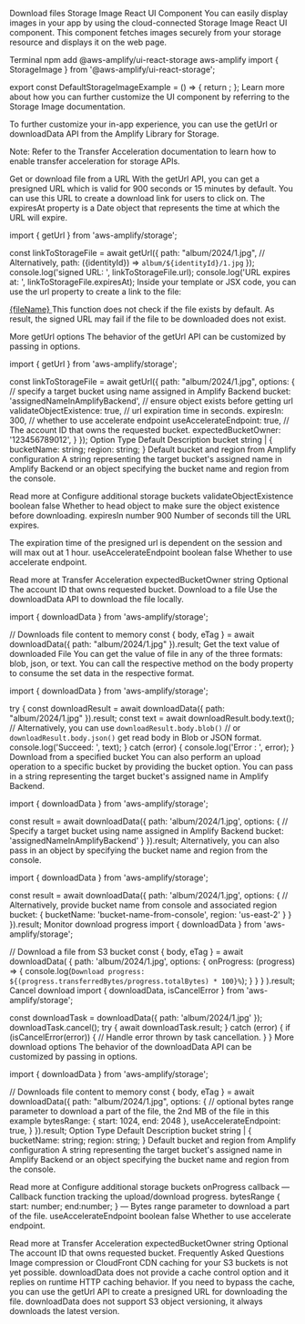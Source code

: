 Download files
Storage Image React UI Component
You can easily display images in your app by using the cloud-connected Storage Image React UI component. This component fetches images securely from your storage resource and displays it on the web page.

Terminal
npm add @aws-amplify/ui-react-storage aws-amplify
import { StorageImage } from '@aws-amplify/ui-react-storage';

export const DefaultStorageImageExample = () => {
  return <StorageImage alt="cat" path="your-path/cat.jpg" />;
};
Learn more about how you can further customize the UI component by referring to the Storage Image documentation.

To further customize your in-app experience, you can use the getUrl or downloadData API from the Amplify Library for Storage.

Note: Refer to the Transfer Acceleration documentation to learn how to enable transfer acceleration for storage APIs.

Get or download file from a URL
With the getUrl API, you can get a presigned URL which is valid for 900 seconds or 15 minutes by default. You can use this URL to create a download link for users to click on. The expiresAt property is a Date object that represents the time at which the URL will expire.

import { getUrl } from 'aws-amplify/storage';

const linkToStorageFile = await getUrl({
  path: "album/2024/1.jpg",
  // Alternatively, path: ({identityId}) => `album/${identityId}/1.jpg`
});
console.log('signed URL: ', linkToStorageFile.url);
console.log('URL expires at: ', linkToStorageFile.expiresAt);
Inside your template or JSX code, you can use the url property to create a link to the file:

<a href={linkToStorageFile.url.toString()} target="_blank" rel="noreferrer">
  {fileName} 
</a>
This function does not check if the file exists by default. As result, the signed URL may fail if the file to be downloaded does not exist.

More getUrl options
The behavior of the getUrl API can be customized by passing in options.

import { getUrl } from 'aws-amplify/storage';

const linkToStorageFile = await getUrl({
  path: "album/2024/1.jpg",
  options: {
    // specify a target bucket using name assigned in Amplify Backend
    bucket: 'assignedNameInAmplifyBackend',
    // ensure object exists before getting url
    validateObjectExistence: true, 
    // url expiration time in seconds.
    expiresIn: 300,
    // whether to use accelerate endpoint
    useAccelerateEndpoint: true,
    // The account ID that owns the requested bucket.
    expectedBucketOwner: '123456789012',
  }
});
Option	Type	Default	Description
bucket	string |
{ bucketName: string;
region: string; }	Default bucket and region from Amplify configuration	A string representing the target bucket's assigned name in Amplify Backend or an object specifying the bucket name and region from the console.

Read more at Configure additional storage buckets
validateObjectExistence	boolean	false	Whether to head object to make sure the object existence before downloading.
expiresIn	number	900	Number of seconds till the URL expires.

The expiration time of the presigned url is dependent on the session and will max out at 1 hour.
useAccelerateEndpoint	boolean	false	Whether to use accelerate endpoint.

Read more at Transfer Acceleration
expectedBucketOwner	string	Optional	The account ID that owns requested bucket.
Download to a file
Use the downloadData API to download the file locally.

import { downloadData } from 'aws-amplify/storage';

// Downloads file content to memory
const { body, eTag } = await downloadData({
  path: "album/2024/1.jpg"
}).result;
Get the text value of downloaded File
You can get the value of file in any of the three formats: blob, json, or text. You can call the respective method on the body property to consume the set data in the respective format.

import { downloadData } from 'aws-amplify/storage';

try {
  const downloadResult = await downloadData({
    path: "album/2024/1.jpg"
  }).result;
  const text = await downloadResult.body.text();
  // Alternatively, you can use `downloadResult.body.blob()`
  // or `downloadResult.body.json()` get read body in Blob or JSON format.
  console.log('Succeed: ', text);
} catch (error) {
  console.log('Error : ', error);
}
Download from a specified bucket
You can also perform an upload operation to a specific bucket by providing the bucket option. You can pass in a string representing the target bucket's assigned name in Amplify Backend.

import { downloadData } from 'aws-amplify/storage';

const result = await downloadData({
  path: 'album/2024/1.jpg',
  options: {
    // Specify a target bucket using name assigned in Amplify Backend
    bucket: 'assignedNameInAmplifyBackend'
  }
}).result;
Alternatively, you can also pass in an object by specifying the bucket name and region from the console.

import { downloadData } from 'aws-amplify/storage';

const result = await downloadData({
  path: 'album/2024/1.jpg',
  options: {
    // Alternatively, provide bucket name from console and associated region
    bucket: {
      bucketName: 'bucket-name-from-console',
      region: 'us-east-2'
    }
  }
}).result;
Monitor download progress
import { downloadData } from 'aws-amplify/storage';

// Download a file from S3 bucket
const { body, eTag } = await downloadData(
  {
    path: 'album/2024/1.jpg',
    options: {
      onProgress: (progress) => {
        console.log(`Download progress: ${(progress.transferredBytes/progress.totalBytes) * 100}%`);
      }
    }
  }
).result;
Cancel download
import { downloadData, isCancelError } from 'aws-amplify/storage';

const downloadTask = downloadData({ path: 'album/2024/1.jpg' });
downloadTask.cancel();
try {
  await downloadTask.result;
} catch (error) {
  if (isCancelError(error)) {
    // Handle error thrown by task cancellation.
  }
}
More download options
The behavior of the downloadData API can be customized by passing in options.

import { downloadData } from 'aws-amplify/storage';

// Downloads file content to memory
const { body, eTag } = await downloadData({
  path: "album/2024/1.jpg",
  options: {
    // optional bytes range parameter to download a part of the file, the 2nd MB of the file in this example
    bytesRange: {
      start: 1024,
      end: 2048
    },
    useAccelerateEndpoint: true,
  }
}).result;
Option	Type	Default	Description
bucket	string |
{ bucketName: string;
region: string; }	Default bucket and region from Amplify configuration	A string representing the target bucket's assigned name in Amplify Backend or an object specifying the bucket name and region from the console.

Read more at Configure additional storage buckets
onProgress	callback	—	Callback function tracking the upload/download progress.
bytesRange	{ start: number; end:number; }	—	Bytes range parameter to download a part of the file.
useAccelerateEndpoint	boolean	false	Whether to use accelerate endpoint.

Read more at Transfer Acceleration
expectedBucketOwner	string	Optional	The account ID that owns requested bucket.
Frequently Asked Questions
Image compression or CloudFront CDN caching for your S3 buckets is not yet possible.
downloadData does not provide a cache control option and it replies on runtime HTTP caching behavior. If you need to bypass the cache, you can use the getUrl API to create a presigned URL for downloading the file.
downloadData does not support S3 object versioning, it always downloads the latest version.